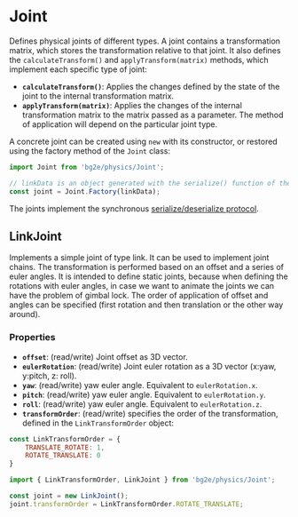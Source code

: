 # Joint

Defines physical joints of different types. A joint contains a transformation matrix, which stores the transformation relative to that joint. It also defines the `calculateTransform()` and `applyTransform(matrix)` methods, which implement each specific type of joint:

- **`calculateTransform()`**: Applies the changes defined by the state of the joint to the internal transformation matrix.
- **`applyTransform(matrix)`**: Applies the changes of the internal transformation matrix to the matrix passed as a parameter. The method of application will depend on the particular joint type.


A concrete joint can be created using `new` with its constructor, or restored using the factory method of the `Joint` class:

```js
import Joint from 'bg2e/physics/Joint';

// linkData is an object generated with the serialize() function of the joint
const joint = Joint.Factory(linkData);
```

The joints implement the synchronous [serialize/deserialize protocol](../base/serialization.md).

## LinkJoint

Implements a simple joint of type link. It can be used to implement joint chains. The transformation is performed based on an offset and a series of euler angles. It is intended to define static joints, because when defining the rotations with euler angles, in case we want to animate the joints we can have the problem of gimbal lock. The order of application of offset and angles can be specified (first rotation and then translation or the other way around).

### Properties

- **`offset`**: (read/write) Joint offset as 3D vector.
- **`eulerRotation`**: (read/write) Joint euler rotation as a 3D vector (x:yaw, y:pitch, z: roll).
- **`yaw`**: (read/write) yaw euler angle. Equivalent to `eulerRotation.x`.
- **`pitch`**:  (read/write) yaw euler angle. Equivalent to `eulerRotation.y`.
- **`roll`**: (read/write) yaw euler angle. Equivalent to `eulerRotation.z`.
- **`transformOrder`**: (read/write) specifies the order of the transformation, defined in the `LinkTransformOrder` object:

```js
const LinkTransformOrder = {
    TRANSLATE_ROTATE: 1,
    ROTATE_TRANSLATE: 0
}
```

```js
import { LinkTransformOrder, LinkJoint } from 'bg2e/physics/Joint';

const joint = new LinkJoint();
joint.transformOrder = LinkTransformOrder.ROTATE_TRANSLATE;
```

